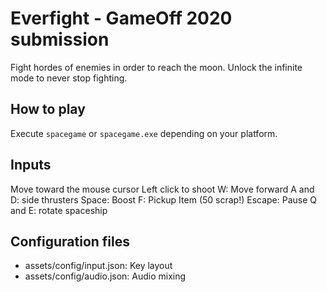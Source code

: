 # Everfight - GameOff 2020 submission

Fight hordes of enemies in order to reach the moon.
Unlock the infinite mode to never stop fighting.

## How to play

Execute `spacegame` or `spacegame.exe` depending on your platform. 

## Inputs

Move toward the mouse cursor
Left click to shoot
W: Move forward
A and D: side thrusters
Space: Boost
F: Pickup Item (50 scrap!)
Escape: Pause
Q and E: rotate spaceship

## Configuration files

- assets/config/input.json: Key layout
- assets/config/audio.json: Audio mixing